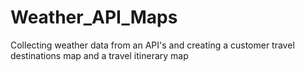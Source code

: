 # Weather_API_Maps
Collecting weather data from an API's and creating a customer travel destinations map and a travel itinerary map
